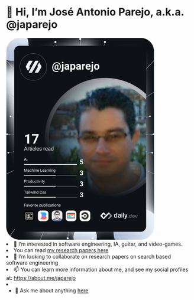 <h1> 👋 Hi, I’m José Antonio Parejo, a.k.a. @japarejo</h1>
<a href="https://app.daily.dev/DailyDevTips">
  <img src="https://raw.githubusercontent.com/japarejo/japarejo/main/devcard.svg" width="400" alt="J. A. Parejo's Dev Card"/>
</a
![JAParejo's GitHub stats](https://github-readme-stats.vercel.app/api?username=japarejo)

- 👀 I’m interested in software engineering, IA, guitar, and video-games.
- You can read [my research papers here](https://scholar.google.com/citations?user=1vZmkFIAAAAJ)
- 💞️ I’m looking to collaborate on research papers on search based software engineering
- 📫 You can learn more information about me, and see my social profiles at: https://about.me/japarejo
- - 💬 Ask me about anything [here](https://github.com/japarejo/japarejo/issues)

